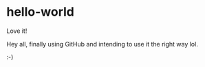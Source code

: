 # hello-world
Love it!

Hey all, finally using GitHub and intending to use it the right way lol.

:-)
